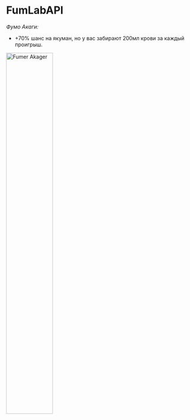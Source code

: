 # FumLabAPI
_Фумо Акаги:_
* +70% шанс на якуман, но у вас забирают 200мл крови за каждый проигрыш.
<img src="https://github.com/user-attachments/assets/18cd0308-e989-4fab-afae-938534314bbc" alt="Fumer Akager" width="50%">
